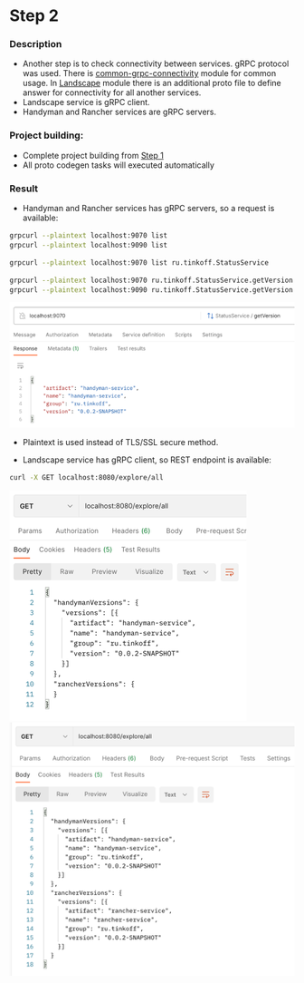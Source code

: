 # Step 2

### Description

- Another step is to check connectivity between services. gRPC protocol was used. There is [common-grpc-connectivity](../common-grpc-connectivity) module for common usage. In [Landscape](../landscape-service) module there is an additional proto file to define answer for connectivity for all another services. 
- Landscape service is gRPC client.
- Handyman and Rancher services are gRPC servers.

### Project building:

- Complete project building from [Step 1](hw1.md)
- All proto codegen tasks will executed automatically


### Result

- Handyman and Rancher services has gRPC servers, so a request is available:
```bash 
grpcurl --plaintext localhost:9070 list
grpcurl --plaintext localhost:9090 list
```
```bash
grpcurl --plaintext localhost:9070 list ru.tinkoff.StatusService
```
```bash
grpcurl --plaintext localhost:9070 ru.tinkoff.StatusService.getVersion
grpcurl --plaintext localhost:9090 ru.tinkoff.StatusService.getVersion
```
![](./resources/hw2/1.png)

- Plaintext is used instead of TLS/SSL secure method.


- Landscape service has gRPC client, so REST endpoint is available:
```bash 
curl -X GET localhost:8080/explore/all
```
![](./resources/hw2/2.png)
![](./resources/hw2/3.png)
